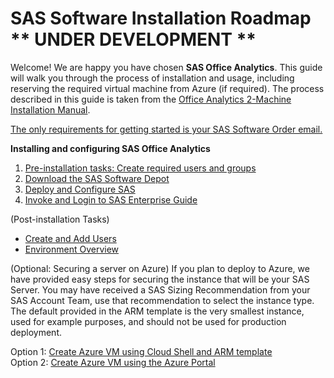 # SAS Software Installation Roadmap  ** UNDER DEVELOPMENT **

Welcome!  We are happy you have chosen **SAS Office Analytics**.  This guide will walk you through the process of installation and usage, including reserving the required virtual machine from Azure (if required).  The process described in this guide is taken from the [Office Analytics 2-Machine Installation Manual](https://go.documentation.sas.com/api/docsets/oatmig/7.4/content/oatmig.pdf).
  
<ins>The only requirements for getting started is your SAS Software Order email.</ins>

**Installing and configuring SAS Office Analytics**

1. [Pre-installation tasks: Create required users and groups](Pre-install.md)
2. [Download the SAS Software Depot](Download_the_SAS_Software_Depot.md)
3. [Deploy and Configure SAS](Deploy_and_Configure.md)
4. [Invoke and Login to SAS Enterprise Guide](Enterprise_Guide.md)
   
(Post-installation Tasks)
* [Create and Add Users](Add_Users.md)
* [Environment Overview](Environment_Overview.md)
  
(Optional:  Securing a server on Azure)
If you plan to deploy to Azure, we have provided easy steps for securing the instance that will be your SAS Server.  You may have received a SAS Sizing Recommendation from your SAS Account Team, use that recommendation to select the instance type.  The default provided in the ARM template is the very smallest instance, used for example purposes, and should not be used for production deployment.

   Option 1: [Create Azure VM using Cloud Shell and ARM template](Create_Azure_VM_using_Cloud_Shell.md)  
   Option 2: [Create Azure VM using the Azure Portal](Create_VM_using_Azure_Portal.md)
